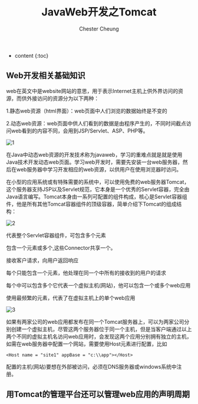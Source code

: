 ﻿---
layout: post
title:  "JavaWeb开发之Tomcat"
categories: Java
tags:  Java Web Tomcat
author: Chester Cheung
---

* content
{:toc}

## Web开发相关基础知识



web在英文中是website网站的意思，用于表示Internet主机上供外界访问的资源，而供外接访问的资源分为以下两种：



1.静态web资源（html界面）：web页面中人们浏览的数据始终是不变的


2.动态web资源：web页面中供人们看到的数据是由程序产生的，不同时间截点访问web看到的内容不同，会用到JSP/Servlet、ASP、PHP等。

![1](https://img-blog.csdnimg.cn/20190330023519342.png?x-oss-process=image/watermark,type_ZmFuZ3poZW5naGVpdGk,shadow_10,text_aHR0cHM6Ly9ibG9nLmNzZG4ubmV0L3dlaXhpbl80NDM5MDE0NQ==,size_16,color_FFFFFF,t_70)








在Java中动态web资源的开发技术称为javaweb，学习的重难点就是就是使用Java技术开发动态web页面。学习web开发时，需要先安装一台web服务器，然后在web服务器中学习开发相应的web资源，以供用户在使用浏览器时访问。



在小型的应用系统或有特殊需要的系统中，可以使用免费的web服务器Tomcat，这个服务器支持JSP以及Servlet规范，它本身是一个优秀的Servlet容器，完全由Java语言编写。Tomcat本身由一系列可配置的组件构成，核心是Servlet容器组件，他是所有其他Tomcat容器组件的顶级容器，简单介绍下Tomcat的组成结构：

![2](https://img-blog.csdnimg.cn/20190330023403107.png?x-oss-process=image/watermark,type_ZmFuZ3poZW5naGVpdGk,shadow_10,text_aHR0cHM6Ly9ibG9nLmNzZG4ubmV0L3dlaXhpbl80NDM5MDE0NQ==,size_16,color_FFFFFF,t_70)

<Server>代表整个Servlet容器组件，可包含多个元素

<Service>包含一个元素或多个,这些Connector共享一个。

<Connector/>接收客户请求，向用户返回响应

<Engine>每个只能包含一个元素，他处理在同一个中所有的接收到的用户的请求

<Host>每个中可以包含多个它代表一个虚拟主机(网站)，他可以包含一个或多个web应用

<Context/>使用最频繁的元素，代表了在虚拟主机上的单个web应用

![3](https://img-blog.csdnimg.cn/20190330023445748.png?x-oss-process=image/watermark,type_ZmFuZ3poZW5naGVpdGk,shadow_10,text_aHR0cHM6Ly9ibG9nLmNzZG4ubmV0L3dlaXhpbl80NDM5MDE0NQ==,size_16,color_FFFFFF,t_70)

如果有两家公司的web应用都发布在同一个Tomcat服务器上，可以为两家公司分别创建一个虚拟主机，尽管这两个服务器位于同一个主机，但是当客户端通过以上两个不同的虚拟主机名访问web应用时，会发现这两个应用分别拥有独立的主机，如需在web服务器中配置一个网站，需要使用Host元素进行配置，比如

	<Host name = "site1" appBase = "c:\\app"></Host>

配置的主机(网站)要想在外部被访问，必须在DNS服务器或windows系统中注册。

## 用Tomcat的管理平台还可以管理web应用的声明周期